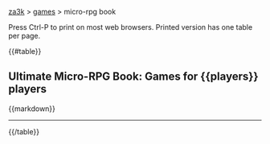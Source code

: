 [za3k](/) &gt; [games](/games) &gt; micro-rpg book

<style>
@media print {
    .page-break { display: block; visibility: none; page-break-after: always; }
    .page-break:last-child { display: none; }
    .dont-print { display: none; }
}
</style>

<div class="dont-print">Press Ctrl-P to print on most web browsers. Printed version has one table per page.</div>

{{#table}}
## Ultimate Micro-RPG Book: Games for {{players}} players
{{markdown}}
<hr class="page-break">
{{/table}}

